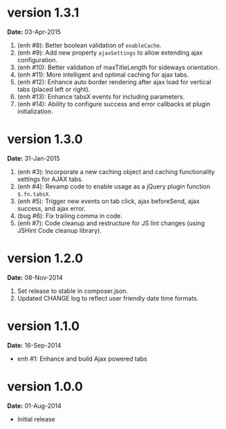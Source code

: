 version 1.3.1
=============
**Date:** 03-Apr-2015

1. (enh #8): Better boolean validation of `enableCache`.
2. (enh #9): Add new property `ajaxSettings` to allow extending ajax configuration.
3. (enh #10): Better validation of maxTitleLength for sideways orientation.
4. (enh #11): More intelligent and optimal caching for ajax tabs.
5. (enh #12): Enhance auto border rendering after ajax load for vertical tabs (placed left or right).
6. (enh #13): Enhance tabsX events for including parameters.
7. (enh #14): Ability to configure success and error callbacks at plugin initialization.

version 1.3.0
=============
**Date:** 31-Jan-2015

1. (enh #3): Incorporate a new caching object and caching functionality settings for AJAX tabs.
2. (enh #4): Revamp code to enable usage as a jQuery plugin function `$.fn.tabsX`.
3. (enh #5): Trigger new events on tab click, ajax beforeSend, ajax success, and ajax error.
4. (bug #6): Fix trailing comma in code.
5. (enh #7): Code cleanup and restructure for JS lint changes (using JSHint Code cleanup library).

version 1.2.0
=============
**Date:** 08-Nov-2014

1. Set release to stable in composer.json.
2. Updated CHANGE log to reflect user friendly date time formats.

version 1.1.0
=============
**Date:** 16-Sep-2014

- enh #1: Enhance and build Ajax powered tabs

version 1.0.0
=============
**Date:** 01-Aug-2014

- Initial release